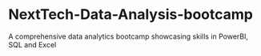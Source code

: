 # NextTech-Data-Analysis-bootcamp
A comprehensive data analytics bootcamp showcasing skills in PowerBI, SQL and Excel 
